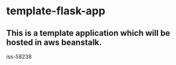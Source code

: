 # template-flask-app

## This is a template application which will be hosted in aws beanstalk. 
iss-58238

